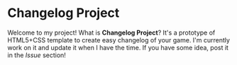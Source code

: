 # Changelog Project

Welcome to my project! What is **Changelog Project**? It's a prototype of HTML5+CSS template to create easy changelog of your game. I'm currently work on it and update it when I have the time. If you have some idea, post it in the *Issue* section!